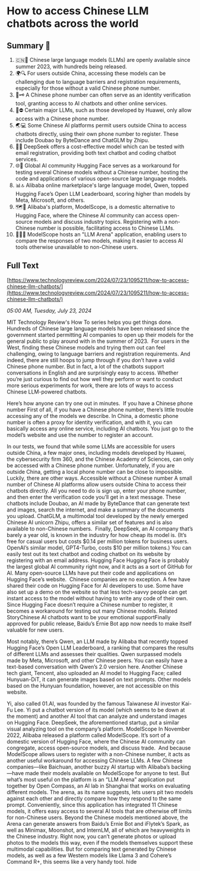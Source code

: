 # How to access Chinese LLM chatbots across the world

## Summary 🤖

1. 🇨🇳💭 Chinese large language models (LLMs) are openly available since summer 2023, with hundreds being released.
2. 🌍🔍 For users outside China, accessing these models can be challenging due to language barriers and registration requirements, especially for those without a valid Chinese phone number.
3. 📱🗝️ A Chinese phone number can often serve as an identity verification tool, granting access to AI chatbots and other online services.
4. 🚫⛔ Certain major LLMs, such as those developed by Huawei, only allow access with a Chinese phone number. 
5. 🌏💻 Some Chinese AI platforms permit users outside China to access chatbots directly, using their own phone number to register. These include Doubao by ByteDance and ChatGLM by Zhipu.
6. 🤖📝 DeepSeek offers a cost-effective model which can be tested with email registration, providing both text chatbot and coding chatbot services.
7. 🌐🔗 Global AI community Hugging Face serves as a workaround for testing several Chinese models without a Chinese number, hosting the code and applications of various open-source large language models.
8. 📊🔝 Alibaba online marketplace's large language model, Qwen, topped Hugging Face’s Open LLM Leaderboard, scoring higher than models by Meta, Microsoft, and others.
9. 🗺️🔀 Alibaba's platform, ModelScope, is a domestic alternative to Hugging Face, where the Chinese AI community can access open-source models and discuss industry topics. Registering with a non-Chinese number is possible, facilitating access to Chinese LLMs.
10. 👨‍💻🤖 ModelScope hosts an "LLM Arena" application, enabling users to compare the responses of two models, making it easier to access AI tools otherwise unavailable to non-Chinese users.

## Full Text

[https://www.technologyreview.com/2024/07/23/1095211/how-to-access-chinese-llm-chatbots/](https://www.technologyreview.com/2024/07/23/1095211/how-to-access-chinese-llm-chatbots/)

*05:00 AM, Tuesday, July 23, 2024*

MIT Technology Review's How To series helps you get things done. Hundreds of Chinese large language models have been released since the government started permitting AI companies to open up their models for the general public to play around with in the summer of 2023.   For users in the West, finding these Chinese models and trying them out can feel challenging, owing to language barriers and registration requirements. And indeed, there are still hoops to jump through if you don’t have a valid Chinese phone number. But in fact, a lot of the chatbots support conversations in English and are surprisingly easy to access. Whether you’re just curious to find out how well they perform or want to conduct more serious experiments for work, there are lots of ways to access Chinese LLM-powered chatbots.

Here’s how anyone can try one out in minutes.  If you have a Chinese phone number First of all, if you have a Chinese phone number, there’s little trouble accessing any of the models we describe. In China, a domestic phone number is often a proxy for identity verification, and with it, you can basically access any online service, including AI chatbots. You just go to the model’s website and use the number to register an account.

In our tests, we found that while some LLMs are accessible for users outside China, a few major ones, including models developed by Huawei, the cybersecurity firm 360, and the Chinese Academy of Sciences, can only be accessed with a Chinese phone number. Unfortunately, if you are outside China, getting a local phone number can be close to impossible. Luckily, there are other ways. Accessible without a Chinese number A small number of Chinese AI platforms allow users outside China to access their chatbots directly. All you need to do is sign up, enter your phone number, and then enter the verification code you’ll get in a text message. These chatbots include Doubao, an AI made by ByteDance that can generate text and images, search the internet, and make a summary of the documents you upload. ChatGLM, a multimodal tool developed by the newly emerged Chinese AI unicorn Zhipu, offers a similar set of features and is also available to non-Chinese numbers.  Finally, DeepSeek, an AI company that’s barely a year old, is known in the industry for how cheap its model is. (It’s free for casual users but costs $0.14 per million tokens for business users. OpenAI’s similar model, GPT4-Turbo, costs $10 per million tokens.) You can easily test out its text chatbot and coding chatbot on its website by registering with an email address.  Hugging Face Hugging Face is probably the largest global AI community right now, and it acts as a sort of GitHub for AI. Many open-source LLMs have put their code and applications on Hugging Face’s website.  Chinese companies are no exception. A few have shared their code on Hugging Face for AI developers to use. Some have also set up a demo on the website so that less tech-savvy people can get instant access to the model without having to write any code of their own. Since Hugging Face doesn’t require a Chinese number to register, it becomes a workaround for testing out many Chinese models. Related StoryChinese AI chatbots want to be your emotional supportFinally approved for public release, Baidu’s Ernie Bot app now needs to make itself valuable for new users.

Most notably, there’s Qwen, an LLM made by Alibaba that recently topped Hugging Face’s Open LLM Leaderboard, a ranking that compares the results of different LLMs and assesses their qualities. Qwen surpassed models made by Meta, Microsoft, and other Chinese peers. You can easily have a text-based conversation with Qwen’s 2.0 version here. Another Chinese tech giant, Tencent, also uploaded an AI model to Hugging Face; called Hunyuan-DiT, it can generate images based on text prompts. Other models based on the Hunyuan foundation, however, are not accessible on this website.

Yi, also called 01.AI, was founded by the famous Taiwanese AI investor Kai-Fu Lee. Yi put a chatbot version of its model (which seems to be down at the moment) and another AI tool that can analyze and understand images on Hugging Face. DeepSeek, the aforementioned startup, put a similar visual analyzing tool on the company’s platform. ModelScope In November 2022, Alibaba released a platform called ModelScope. It’s sort of a domestic version of Hugging Face, where the Chinese AI community can congregate, access open-source models, and discuss trade.  And because ModelScope allows users to register with a non-Chinese number, it acts as another useful workaround for accessing Chinese LLMs. A few Chinese companies—like Baichuan, another buzzy AI startup with Alibaba’s backing—have made their models available on ModelScope for anyone to test. But what’s most useful on the platform is an “LLM Arena” application put together by Open Compass, an AI lab in Shanghai that works on evaluating different models. The arena, as its name suggests, lets users pit two models against each other and directly compare how they respond to the same prompt. Conveniently, since this application has integrated 11 Chinese models, it offers easy access to several AI tools that are otherwise off limits for non-Chinese users. Beyond the Chinese models mentioned above, the Arena can generate answers from Baidu’s Ernie Bot and iFlytek’s Spark, as well as Minimax, Moonshot, and InternLM, all of which are heavyweights in the Chinese industry. Right now, you can’t generate photos or upload photos to the models this way, even if the models themselves support these multimodal capabilities. But for comparing text generated by Chinese models, as well as a few Western models like Llama 3 and Cohere’s Command R+, this seems like a very handy tool. hide

